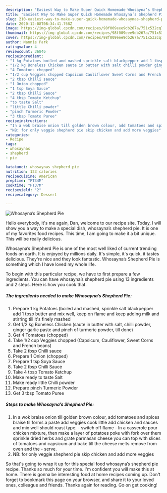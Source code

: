 ```yaml
---
description: "Easiest Way to Make Super Quick Homemade Whosayna’s Shepherd Pie"
title: "Easiest Way to Make Super Quick Homemade Whosayna’s Shepherd Pie"
slug: 210-easiest-way-to-make-super-quick-homemade-whosaynas-shepherd-pie
date: 2020-12-08T08:34:41.768Z
image: https://img-global.cpcdn.com/recipes/98f009eee9db267a/751x532cq70/whosaynas-shepherd-pie-recipe-main-photo.jpg
thumbnail: https://img-global.cpcdn.com/recipes/98f009eee9db267a/751x532cq70/whosaynas-shepherd-pie-recipe-main-photo.jpg
cover: https://img-global.cpcdn.com/recipes/98f009eee9db267a/751x532cq70/whosaynas-shepherd-pie-recipe-main-photo.jpg
author: Nannie Park
ratingvalue: 4
reviewcount: 36846
recipeingredient:
- "1 kg Potatoes boiled and mashed sprinkle salt blackpepper add 1 tbsp butter and mix well keep on flame and keep adding milk and stirring till its finely mashed"
- "1/2 kg Boneless Chicken saute in butter with salt chilli powder ginger garlic paste and pinch of turmeric powder till done"
- "4 Tomatoes chopped"
- "1/2 cup Veggies chopped Capsicum Cauliflower Sweet Corns and French beans"
- "2 tbsp Chilli sauce"
- "1 Onion chopped"
- "1 tsp Soya Sauce"
- "2 tbsp Chilli Sauce"
- "4 tbsp Tomato Ketchup"
- "to taste Salt"
- "little Chilli powder"
- "pinch Turmeric Powder"
- "3 tbsp Tomato Puree"
recipeinstructions:
- "In a wok braise onion till golden brown colour, add tomatoes and spices braise til forms a paste add veggies cook little add chicken and sauces and mix well should roast type. switch off flame In a casserole pour chicken mixture, then make a layer of potatoes poke with fork over them sprinkle dried herbs and grate parmasan cheese you can top with slices of tomatoes and capsicum and bake till the cheese melts remove from oven and the serve."
- "NB: for only veggie shepherd pie skip chicken and add more veggies"
categories:
- Recipe
tags:
- whosaynas
- shepherd
- pie

katakunci: whosaynas shepherd pie 
nutrition: 123 calories
recipecuisine: American
preptime: "PT34M"
cooktime: "PT37M"
recipeyield: "2"
recipecategory: Dessert

---
```



![Whosayna’s Shepherd Pie](https://img-global.cpcdn.com/recipes/98f009eee9db267a/751x532cq70/whosaynas-shepherd-pie-recipe-main-photo.jpg)

Hello everybody, it's me again, Dan, welcome to our recipe site. Today, I will show you a way to make a special dish, whosayna’s shepherd pie. It is one of my favorites food recipes. This time, I am going to make it a bit unique. This will be really delicious.

Whosayna’s Shepherd Pie is one of the most well liked of current trending foods on earth. It is enjoyed by millions daily. It's simple, it's quick, it tastes delicious. They're nice and they look fantastic. Whosayna’s Shepherd Pie is something which I have loved my whole life.




To begin with this particular recipe, we have to first prepare a few ingredients. You can have whosayna’s shepherd pie using 13 ingredients and 2 steps. Here is how you cook that.

<!--inarticleads1-->

##### The ingredients needed to make Whosayna’s Shepherd Pie:

1. Prepare 1 kg Potatoes (boiled and mashed, sprinkle salt blackpepper add 1 tbsp butter and mix well, keep on flame and keep adding milk and stirring till it&#39;s finely mashed
1. Get 1/2 kg Boneless Chicken (saute in butter with salt, chilli powder, ginger garlic paste and pinch of turmeric powder, till done)
1. Get 4 Tomatoes (chopped)
1. Take 1/2 cup Veggies chopped (Capsicum, Cauliflower, Sweet Corns and French beans)
1. Take 2 tbsp Chilli sauce
1. Prepare 1 Onion (chopped)
1. Prepare 1 tsp Soya Sauce
1. Take 2 tbsp Chilli Sauce
1. Take 4 tbsp Tomato Ketchup
1. Make ready to taste Salt
1. Make ready little Chilli powder
1. Prepare pinch Turmeric Powder
1. Get 3 tbsp Tomato Puree




<!--inarticleads2-->

##### Steps to make Whosayna’s Shepherd Pie:

1. In a wok braise onion till golden brown colour, add tomatoes and spices braise til forms a paste add veggies cook little add chicken and sauces and mix well should roast type. - switch off flame - In a casserole pour chicken mixture, then make a layer of potatoes poke with fork over them sprinkle dried herbs and grate parmasan cheese you can top with slices of tomatoes and capsicum and bake till the cheese melts remove from oven and the - serve.
1. NB: for only veggie shepherd pie skip chicken and add more veggies




So that's going to wrap it up for this special food whosayna’s shepherd pie recipe. Thanks so much for your time. I'm confident you will make this at home. There is gonna be interesting food at home recipes coming up. Don't forget to bookmark this page on your browser, and share it to your loved ones, colleague and friends. Thanks again for reading. Go on get cooking!
